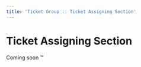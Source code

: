 ```yaml
---
title: 'Ticket Group :: Ticket Assigning Section'
---
```


# Ticket Assigning Section

Coming soon :tm:
